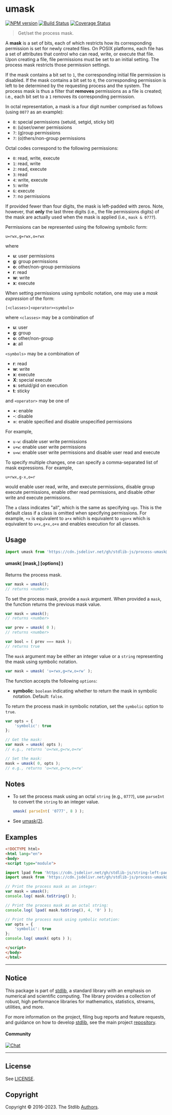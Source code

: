 <!--

@license Apache-2.0

Copyright (c) 2018 The Stdlib Authors.

Licensed under the Apache License, Version 2.0 (the "License");
you may not use this file except in compliance with the License.
You may obtain a copy of the License at

   http://www.apache.org/licenses/LICENSE-2.0

Unless required by applicable law or agreed to in writing, software
distributed under the License is distributed on an "AS IS" BASIS,
WITHOUT WARRANTIES OR CONDITIONS OF ANY KIND, either express or implied.
See the License for the specific language governing permissions and
limitations under the License.

-->

# umask

[![NPM version][npm-image]][npm-url] [![Build Status][test-image]][test-url] [![Coverage Status][coverage-image]][coverage-url] <!-- [![dependencies][dependencies-image]][dependencies-url] -->

> Get/set the process mask.

<section class="intro">

A **mask** is a set of bits, each of which restricts how its corresponding permission is set for newly created files. On POSIX platforms, each file has a set of attributes that control who can read, write, or execute that file. Upon creating a file, file permissions must be set to an initial setting. The process mask restricts those permission settings.

If the mask contains a bit set to `1`, the corresponding initial file permission is disabled. If the mask contains a bit set to `0`, the corresponding permission is left to be determined by the requesting process and the system. The process mask is thus a filter that **removes** permissions as a file is created; i.e., each bit set to a `1` removes its corresponding permission.

In octal representation, a mask is a four digit number comprised as follows (using `0077` as an example):

-   `0`: special permissions (setuid, setgid, sticky bit)
-   `0`: (u)ser/owner permissions
-   `7`: (g)roup permissions
-   `7`: (o)thers/non-group permissions

Octal codes correspond to the following permissions:

-   `0`: read, write, execute
-   `1`: read, write
-   `2`: read, execute
-   `3`: read
-   `4`: write, execute
-   `5`: write
-   `6`: execute
-   `7`: no permissions

If provided fewer than four digits, the mask is left-padded with zeros. Note, however, that **only** the last three digits (i.e., the file permissions digits) of the mask are actually used when the mask is applied (i.e., `mask & 0777`).

Permissions can be represented using the following symbolic form:

```text
u=rwx,g=rwx,o=rwx
```

where

-   **u**: user permissions
-   **g**: group permissions
-   **o**: other/non-group permissions
-   **r**: read
-   **w**: write
-   **x**: execute

When setting permissions using symbolic notation, one may use a _mask expression_ of the form:

```text
[<classes>]<operator><symbols>
```

where `<classes>` may be a combination of

-   **u**: user
-   **g**: group
-   **o**: other/non-group
-   **a**: all

`<symbols>` may be a combination of

-   **r**: read
-   **w**: write
-   **x**: execute
-   **X**: special execute
-   **s**: setuid/gid on execution
-   **t**: sticky

and `<operator>` may be one of

-   **+**: enable
-   **-**: disable
-   **=**: enable specified and disable unspecified permissions

For example,

-   `u-w`: disable user write permissions
-   `u+w`: enable user write permissions
-   `u=w`: enable user write permissions and disable user read and execute

To specify multiple changes, one can specify a comma-separated list of mask expressions. For example,

```text
u+rwx,g-x,o=r
```

would enable user read, write, and execute permissions, disable group execute permissions, enable other read permissions, and disable other write and execute permissions.

The `a` class indicates "all", which is the same as specifying `ugo`. This is the default class if a class is omitted when specifying permissions. For example, `+x` is equivalent to `a+x` which is equivalent to `ugo+x` which is equivalent to `u+x,g+x,o+x` and enables execution for all classes.

</section>

<!-- /.intro -->



<section class="usage">

## Usage

```javascript
import umask from 'https://cdn.jsdelivr.net/gh/stdlib-js/process-umask@esm/index.mjs';
```

#### umask( \[mask,] \[options] )

Returns the process mask.

```javascript
var mask = umask();
// returns <number>
```

To set the process mask, provide a `mask` argument. When provided a `mask`, the function returns the previous mask value.

```javascript
var mask = umask();
// returns <number>

var prev = umask( 0 );
// returns <number>

var bool = ( prev === mask );
// returns true
```

The `mask` argument may be either an integer value or a `string` representing the mask using symbolic notation.

```javascript
var mask = umask( 'u=rwx,g=rw,o=rw' );
```

The function accepts the following `options`:

-   **symbolic**: `boolean` indicating whether to return the mask in symbolic notation. Default: `false`.

To return the process mask in symbolic notation, set the `symbolic` option to `true`.

```javascript
var opts = {
    'symbolic': true
};

// Get the mask:
var mask = umask( opts );
// e.g., returns 'u=rwx,g=rw,o=rw'

// Set the mask:
mask = umask( 0, opts );
// e.g., returns 'u=rwx,g=rw,o=rw'
```

</section>

<!-- /.usage -->

<section class="notes">

## Notes

-   To set the process mask using an octal `string` (e.g., `0777`), use `parseInt` to convert the `string` to an integer value.

    ```javascript
    umask( parseInt( '0777', 8 ) );
    ```

-   See [umask(2)][umask].

</section>

<!-- /.notes -->

<section class="examples">

## Examples

<!-- eslint no-undef: "error" -->

```html
<!DOCTYPE html>
<html lang="en">
<body>
<script type="module">

import lpad from 'https://cdn.jsdelivr.net/gh/stdlib-js/string-left-pad@esm/index.mjs';
import umask from 'https://cdn.jsdelivr.net/gh/stdlib-js/process-umask@esm/index.mjs';

// Print the process mask as an integer:
var mask = umask();
console.log( mask.toString() );

// Print the process mask as an octal string:
console.log( lpad( mask.toString(), 4, '0' ) );

// Print the process mask using symbolic notation:
var opts = {
    'symbolic': true
};
console.log( umask( opts ) );

</script>
</body>
</html>
```

</section>

<!-- /.examples -->



<!-- Section for related `stdlib` packages. Do not manually edit this section, as it is automatically populated. -->

<section class="related">

</section>

<!-- /.related -->

<!-- Section for all links. Make sure to keep an empty line after the `section` element and another before the `/section` close. -->


<section class="main-repo" >

* * *

## Notice

This package is part of [stdlib][stdlib], a standard library with an emphasis on numerical and scientific computing. The library provides a collection of robust, high performance libraries for mathematics, statistics, streams, utilities, and more.

For more information on the project, filing bug reports and feature requests, and guidance on how to develop [stdlib][stdlib], see the main project [repository][stdlib].

#### Community

[![Chat][chat-image]][chat-url]

---

## License

See [LICENSE][stdlib-license].


## Copyright

Copyright &copy; 2016-2023. The Stdlib [Authors][stdlib-authors].

</section>

<!-- /.stdlib -->

<!-- Section for all links. Make sure to keep an empty line after the `section` element and another before the `/section` close. -->

<section class="links">

[npm-image]: http://img.shields.io/npm/v/@stdlib/process-umask.svg
[npm-url]: https://npmjs.org/package/@stdlib/process-umask

[test-image]: https://github.com/stdlib-js/process-umask/actions/workflows/test.yml/badge.svg?branch=main
[test-url]: https://github.com/stdlib-js/process-umask/actions/workflows/test.yml?query=branch:main

[coverage-image]: https://img.shields.io/codecov/c/github/stdlib-js/process-umask/main.svg
[coverage-url]: https://codecov.io/github/stdlib-js/process-umask?branch=main

<!--

[dependencies-image]: https://img.shields.io/david/stdlib-js/process-umask.svg
[dependencies-url]: https://david-dm.org/stdlib-js/process-umask/main

-->

[chat-image]: https://img.shields.io/gitter/room/stdlib-js/stdlib.svg
[chat-url]: https://gitter.im/stdlib-js/stdlib/

[stdlib]: https://github.com/stdlib-js/stdlib

[stdlib-authors]: https://github.com/stdlib-js/stdlib/graphs/contributors

[umd]: https://github.com/umdjs/umd
[es-module]: https://developer.mozilla.org/en-US/docs/Web/JavaScript/Guide/Modules

[deno-url]: https://github.com/stdlib-js/process-umask/tree/deno
[umd-url]: https://github.com/stdlib-js/process-umask/tree/umd
[esm-url]: https://github.com/stdlib-js/process-umask/tree/esm
[branches-url]: https://github.com/stdlib-js/process-umask/blob/main/branches.md

[stdlib-license]: https://raw.githubusercontent.com/stdlib-js/process-umask/main/LICENSE

[umask]: http://man7.org/linux/man-pages/man2/umask.2.html

</section>

<!-- /.links -->
